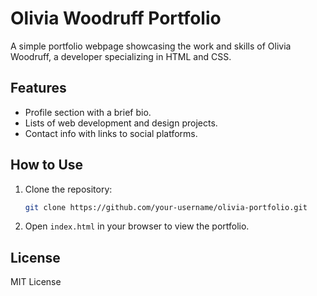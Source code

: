 # Olivia Woodruff Portfolio

A simple portfolio webpage showcasing the work and skills of Olivia Woodruff, a developer specializing in HTML and CSS.

## Features
- Profile section with a brief bio.
- Lists of web development and design projects.
- Contact info with links to social platforms.

## How to Use
1. Clone the repository:
    ```bash
    git clone https://github.com/your-username/olivia-portfolio.git
    ```

2. Open `index.html` in your browser to view the portfolio.

## License
MIT License

